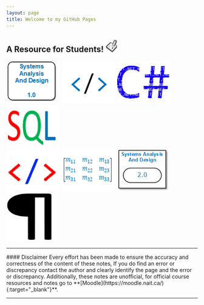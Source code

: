 ```yaml
---
layout: page
title: Welcome to my GitHub Pages
---
```


<!--![favicon](images/favicon-32x32.png)-->
<h2>A Resource for Students! <img src="images/favicon-32x32.png" alt="favicon"></h2>
<a href="anap1525/"><img src="anap1525/anap1525-icon.png" alt="anap1525" title="ANAP1525"></a>&nbsp;
<a href="comp1017/"><img src="comp1017/comp1017-icon.png" alt="comp1017" title="COMP1017"></a>&nbsp;
<a href="cpsc1012/"><img src="cpsc1012/cpsc1012-icon.png" alt="cpsc1012" title="CPSC1012"></a>&nbsp;
<a href="dmit1508/"><img src="dmit1508/dmit1508-icon.png" alt="dmit1508" title="DMIT1508"></a>&nbsp;
<br>
<a href="dmit1530/"><img src="dmit1530/dmit1530-icon.png" alt="dmit1530" title="DMIT1530"></a>&nbsp;
<a href="phys1521/"><img src="phys1521/phys1521-icon.png" alt="phys1521" title="PHYS1521"></a>&nbsp;
<a href="dmit2028/"><img src="dmit2028/dmit2028-icon.png" alt="dmit2028" title="DMIT2028"></a>
<a href="report-proofing"><img src="images/hidden-character.png" alt="hidden-character"></a>
<!--<a href="dmit2018/"><img src="dmit2018/dmit2018-icon.png" alt="dmit2018" title="DMIT2018 (HUST)"></a>-->
<br>
<hr/>
#### Disclaimer
Every effort has been made to ensure the accuracy and correctness of the content of these notes, If you do find an error or discrepancy contact the author and clearly identify the page and the error or discrepancy. Additionally, these notes are unofficial, for official course resources and notes go to **[Moodle](https://moodle.nait.ca/){:target="_blank"}**.
<hr/>